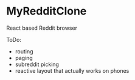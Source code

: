 # MyRedditClone
React based Reddit browser

ToDo:
- routing
- paging
- subreddit picking
- reactive layout that actually works on phones
